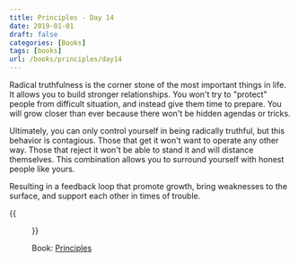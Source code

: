 ```yaml
---
title: Principles - Day 14
date: 2019-01-01
draft: false
categories: [Books]
tags: [books]
url: /books/principles/day14
---
```


Radical truthfulness is the corner stone of the most important things in life.
It allows you to build stronger relationships. You won't try to
"protect" people from difficult situation, and instead give them time
to prepare. You will grow closer than ever because there won't be hidden
agendas or tricks.

Ultimately, you can only control yourself in being radically truthful, but this
behavior is contagious. Those that get it won't want to operate any other way.
Those that reject it won't be able to stand it and will distance themselves.
This combination allows you to surround yourself with honest
people like yours.

Resulting in a feedback loop that promote growth, bring weaknesses to the
surface, and support each other in times of trouble.

{{<figure src="/img/principles.jpg" alt="Principles" link="https://amzn.to/2SEysjr">}}

Book: [Principles](https://amzn.to/2SEysjr)
